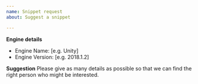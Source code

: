 ```yaml
---
name: Snippet request
about: Suggest a snippet

---
```


**Engine details**
- Engine Name: [e.g. Unity]
- Engine Version: [e.g. 2018.1.2]

**Suggestion**
Please give as many details as possible so that we can find the right person who might be interested.

